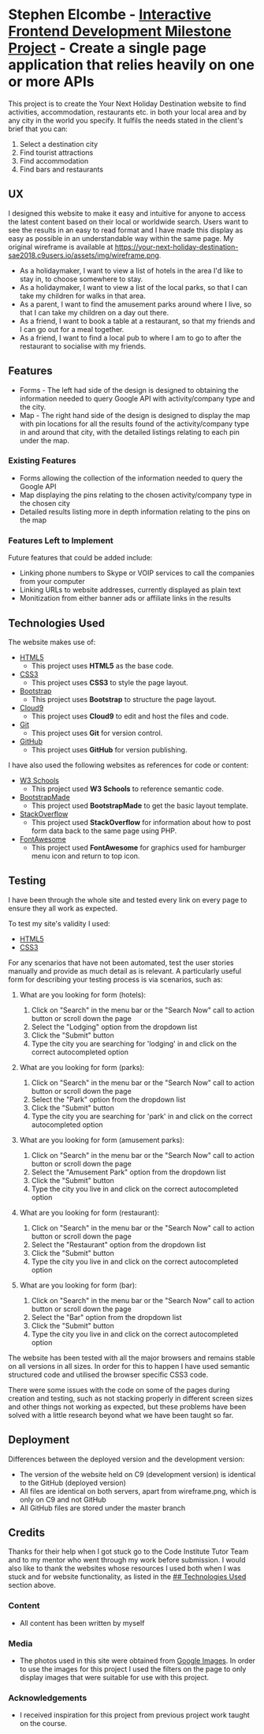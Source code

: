 # Stephen Elcombe - [Interactive Frontend Development Milestone Project](https://sae2018.github.io/your-next-holiday-desination/index.php) - Create a single page application that relies heavily on one or more APIs

This project is to create the Your Next Holiday Destination website to find activities, accommodation, restaurants etc. in both your local area and by any city in the world you specify. It fulfils the needs stated in the client's brief that you can:
1) Select a destination city
2) Find tourist attractions
3) Find accommodation
4) Find bars and restaurants

 
## UX
 
I designed this website to make it easy and intuitive for anyone to access the latest content based on their local or worldwide search. Users want to see the results in an easy to read format and I have made this display as easy as possible in an understandable way within the same page. My original wireframe is available at https://your-next-holiday-destination-sae2018.c9users.io/assets/img/wireframe.png.

- As a holidaymaker, I want to view a list of hotels in the area I'd like to stay in, to choose somewhere to stay.
- As a holidaymaker, I want to view a list of the local parks, so that I can take my children for walks in that area.
- As a parent, I want to find the amusement parks around where I live, so that I can take my children on a day out there.
- As a friend, I want to book a table at a restaurant, so that my friends and I can go out for a meal together.
- As a friend, I want to find a local pub to where I am to go to after the restaurant to socialise with my friends.


## Features

- Forms - The left had side of the design is designed to obtaining the information needed to query Google API with activity/company type and the city.
- Map - The right hand side of the design is designed to display the map with pin locations for all the results found of the activity/company type in and around that city, with the detailed listings relating to each pin under the map.

 
### Existing Features
- Forms allowing the collection of the information needed to query the Google API
- Map displaying the pins relating to the chosen activity/company type in the chosen city
- Detailed results listing more in depth information relating to the pins on the map


### Features Left to Implement
Future features that could be added include:
- Linking phone numbers to Skype or VOIP services to call the companies from your computer
- Linking URLs to website addresses, currently displayed as plain text
- Monitization from either banner ads or affiliate links in the results


## Technologies Used

The website makes use of:
- [HTML5](https://www.w3.org)
    - This project uses **HTML5** as the base code.
- [CSS3](https://www.w3.org)
    - This project uses **CSS3** to style the page layout.
- [Bootstrap](https://getbootstrap.com)
    - This project uses **Bootstrap** to structure the page layout.
- [Cloud9](https://ide.c9.io)
    - This project uses **Cloud9** to edit and host the files and code.
- [Git](https://git-scm.com/)
    - This project uses **Git** for version control.
- [GitHub](https://github.com)
    - This project uses **GitHub** for version publishing.

I have also used the following websites as references for code or content:
- [W3 Schools](https://www.w3schools.com)
    - This project used **W3 Schools** to reference semantic code.
- [BootstrapMade](https://www.bootstrapmade.com)
    - This project used **BootstrapMade** to get the basic layout template.
- [StackOverflow](https://www.stackoverflow.com)
    - This project used **StackOverflow** for information about how to post form data back to the same page using PHP.
- [FontAwesome](https://www.fontawesome.com)
    - This project used **FontAwesome** for graphics used for hamburger menu icon and return to top icon.


## Testing

I have been through the whole site and tested every link on every page to ensure they all work as expected.

To test my site's validity I used:
- [HTML5](https://validator.w3.org/nu/)
- [CSS3](https://jigsaw.w3.org/css-validator/)

For any scenarios that have not been automated, test the user stories manually and provide as much detail as is relevant. A particularly useful form for describing your testing process is via scenarios, such as:

1. What are you looking for form (hotels):
    1. Click on "Search" in the menu bar or the "Search Now" call to action button or scroll down the page
    2. Select the "Lodging" option from the dropdown list
    3. Click the "Submit" button
    4. Type the city you are searching for 'lodging' in and click on the correct autocompleted option

2. What are you looking for form (parks):
    1. Click on "Search" in the menu bar or the "Search Now" call to action button or scroll down the page
    2. Select the "Park" option from the dropdown list
    3. Click the "Submit" button
    4. Type the city you are searching for 'park' in and click on the correct autocompleted option

3. What are you looking for form (amusement parks):
    1. Click on "Search" in the menu bar or the "Search Now" call to action button or scroll down the page
    2. Select the "Amusement Park" option from the dropdown list
    3. Click the "Submit" button
    4. Type the city you live in and click on the correct autocompleted option

4. What are you looking for form (restaurant):
    1. Click on "Search" in the menu bar or the "Search Now" call to action button or scroll down the page
    2. Select the "Restaurant" option from the dropdown list
    3. Click the "Submit" button
    4. Type the city you live in and click on the correct autocompleted option

5. What are you looking for form (bar):
    1. Click on "Search" in the menu bar or the "Search Now" call to action button or scroll down the page
    2. Select the "Bar" option from the dropdown list
    3. Click the "Submit" button
    4. Type the city you live in and click on the correct autocompleted option

The website has been tested with all the major browsers and remains stable on all versions in all sizes. In order for this to happen I have used semantic structured code and utilised the browser specific CSS3 code.

There were some issues with the code on some of the pages during creation and testing, such as not stacking properly in different screen sizes and other things not working as expected, but these problems have been solved with a little research beyond what we have been taught so far.


## Deployment

Differences between the deployed version and the development version:
- The version of the website held on C9 (development version) is identical to the GitHub (deployed version)
- All files are identical on both servers, apart from wireframe.png, which is only on C9 and not GitHub
- All GitHub files are stored under the master branch


## Credits
Thanks for their help when I got stuck go to the Code Institute Tutor Team and to my mentor who went through my work before submission. I would also like to thank the websites whose resources I used both when I was stuck and for website functionality, as listed in the [## Technologies Used](#technologies-used) section above.


### Content
- All content has been written by myself


### Media
- The photos used in this site were obtained from [Google Images](https://images.google.com). In order to use the images for this project I used the filters on the page to only display images that were suitable for use with this project.


### Acknowledgements

- I received inspiration for this project from previous project work taught on the course.
